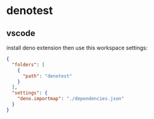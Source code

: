 # denotest

## vscode

install deno extension then use this workspace settings:
```json
{
  "folders": [
    {
      "path": "denotest"
    }
  ],
  "settings": {
    "deno.importmap": "./dependencies.json"
  }
}